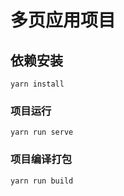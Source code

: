# 多页应用项目

## 依赖安装
```
yarn install
```

### 项目运行
```
yarn run serve
```

### 项目编译打包
```
yarn run build
```

